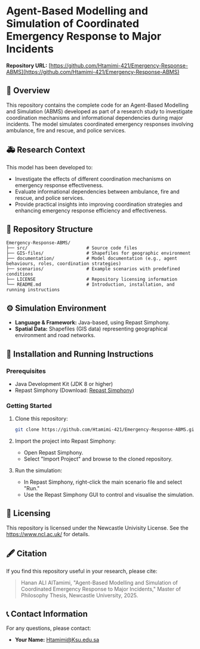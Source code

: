 
# Agent-Based Modelling and Simulation of Coordinated Emergency Response to Major Incidents

**Repository URL:** [https://github.com/Htamimi-421/Emergency-Response-ABMS](https://github.com/Htamimi-421/Emergency-Response-ABMS)

## 📌 Overview

This repository contains the complete code for an Agent-Based Modelling and Simulation (ABMS) developed as part of a research study to investigate coordination mechanisms and informational dependencies during major incidents. The model simulates coordinated emergency responses involving ambulance, fire and rescue, and police services.

## 🚑 Research Context

This model has been developed to:
- Investigate the effects of different coordination mechanisms on emergency response effectiveness.
- Evaluate informational dependencies between ambulance, fire and rescue, and police services.
- Provide practical insights into improving coordination strategies and enhancing emergency response efficiency and effectiveness.

## 📂 Repository Structure

```
Emergency-Response-ABMS/
├── src/                      # Source code files
├── GIS-files/                # Shapefiles for geographic environment
├── documentation/            # Model documentation (e.g., agent behaviours, roles, coordination strategies)
├── scenarios/                # Example scenarios with predefined conditions
├── LICENSE                   # Repository licensing information
└── README.md                 # Introduction, installation, and running instructions
```

## ⚙️ Simulation Environment

- **Language & Framework:** Java-based, using Repast Simphony.
- **Spatial Data:** Shapefiles (GIS data) representing geographical environment and road networks.

## 📖 Installation and Running Instructions

### **Prerequisites**
- Java Development Kit (JDK 8 or higher)
- Repast Simphony (Download: [Repast Simphony](https://repast.github.io))

### **Getting Started**
1. Clone this repository:
   ```bash
   git clone https://github.com/Htamimi-421/Emergency-Response-ABMS.git
   ```

2. Import the project into Repast Simphony:
   - Open Repast Simphony.
   - Select "Import Project" and browse to the cloned repository.

3. Run the simulation:
   - In Repast Simphony, right-click the main scenario file and select "Run."
   - Use the Repast Simphony GUI to control and visualise the simulation.


## 📄 Licensing

This repository is licensed under the Newcastle Univisity License. See the https://www.ncl.ac.uk/ for details.

## 🖋 Citation

If you find this repository useful in your research, please cite:

> Hanan ALI AlTamimi, "Agent-Based Modelling and Simulation of Coordinated Emergency Response to Major Incidents," Master of Philosophy Thesis, Newcastle University, 2025.

## 📞 Contact Information

For any questions, please contact:  
- **Your Name:** Htamimi@Ksu.edu.sa
